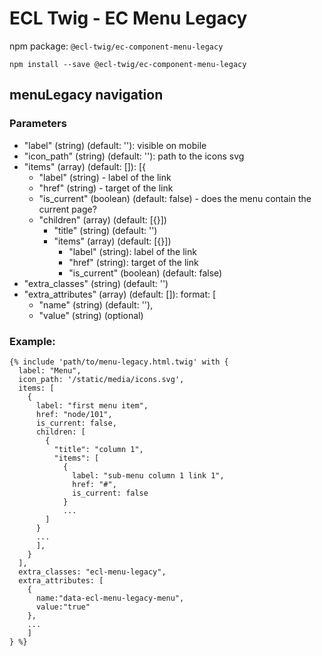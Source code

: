 # ECL Twig - EC Menu Legacy

npm package: `@ecl-twig/ec-component-menu-legacy`

```shell
npm install --save @ecl-twig/ec-component-menu-legacy
```

## menuLegacy navigation

### Parameters

- "label" (string) (default: ''): visible on mobile
- "icon_path" (string) (default: ''): path to the icons svg
- "items" (array) (default: []): [{
  - "label" (string) - label of the link
  - "href" (string) - target of the link
  - "is_current" (boolean) (default: false) - does the menu contain the current page?
  - "children" (array) (default: [{}])
    - "title" (string) (default: '')
    - "items" (array) (default: [{}])
      - "label" (string): label of the link
      - "href" (string): target of the link
      - "is_current" (boolean) (default: false)
- "extra_classes" (string) (default: '')
- "extra_attributes" (array) (default: []): format: [
  - "name" (string) (default: ''),
  - "value" (string) (optional)

### Example:

<!-- prettier-ignore -->
```twig
{% include 'path/to/menu-legacy.html.twig' with { 
  label: "Menu", 
  icon_path: '/static/media/icons.svg', 
  items: [ 
    {  
      label: "first menu item", 
      href: "node/101", 
      is_current: false, 
      children: [ 
        {  
          "title": "column 1", 
          "items": [ 
            {  
              label: "sub-menu column 1 link 1", 
              href: "#", 
              is_current: false 
            } 
            ... 
        ] 
      } 
      ... 
      ], 
    } 
  ], 
  extra_classes: "ecl-menu-legacy", 
  extra_attributes: [ 
    { 
      name:"data-ecl-menu-legacy-menu", 
      value:"true" 
    }, 
    ... 
    ] 
} %} 
```
